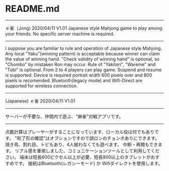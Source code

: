 ﻿# README.md 
*************************************************************************
ｅ雀（Jong)           2020/04/11  V1.01
Japanese style Mahjong game to play among your friends.
No specific server machine is required.
*****
I suppose you are familiar to rule and operation of Japanese style Mahjong.
Any local "Yaku"(winning pattern) is acceptable
 because winner can claim the value of winning hand.
"Check validity of winning hand" is optional, so "Chombo" by mistaken Ron may occur.
Rule of "Yakitori", "Wareme" and "Tobi" is optional.
From 2 to 4 players can play game. Suspend and resume is supported.
Device is required portrait width 600 pixels over and 800 pixels is recomended.
Bluetooth(legacy mode) and Wifi-Direct are supported for wireless connection.

*************************************************************************
(Japanese)
ｅ雀                  2020/04/11  V1.01
*****
サーバーが不要な、仲間内で遊ぶ、"麻雀"対戦アプリです。
*****
点数計算はプレーヤーがすることになっています、ローカル役は何でもありです。
"和了形の確認"はオプションですので誤ロンのチョンボありにできます。
焼き鳥、割れ目、トビもあり、4人揃わなくても遊べます。
中断・再開もできます。
リアル感を重視しました、コミュニケーションツールとして利用してください。
端末は短長600ピクセル以上が必要、短長800以上のタブレットがおすすめです。
接続はBluetooth(レガシーモード) か Wifiダイレクトを使用します。
